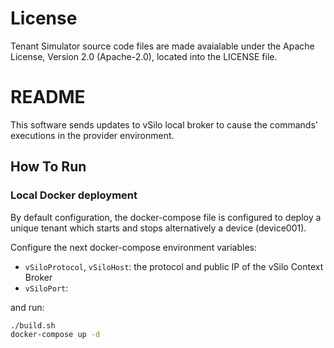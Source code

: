 # License

Tenant Simulator source code files are made avaialable under the Apache License, Version 2.0 (Apache-2.0), located into the LICENSE file.

# README

This software sends updates to vSilo local broker to cause the commands' executions in the provider environment.


## How To Run

### Local Docker deployment

By default configuration, the docker-compose file is configured to deploy a unique tenant which starts and stops alternatively a device (device001). 

Configure the next docker-compose environment variables:
- `vSiloProtocol`, `vSiloHost`: the protocol and public IP of the vSilo Context Broker
- `vSiloPort`: <broker-exposed-port-vSilo>

and run:

```bash
./build.sh
docker-compose up -d
```
